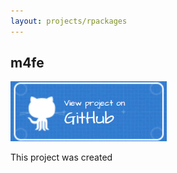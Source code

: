```yaml
---
layout: projects/rpackages
---
```


## m4fe

<a href="https://github.com/nathanesau/m4fe"><img src="../../../assets/images/github-button-blue.png" width="250"/></a>

This project was created 